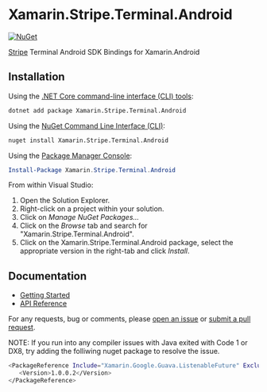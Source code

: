 # Xamarin.Stripe.Terminal.Android

[![NuGet](https://img.shields.io/nuget/v/Xamarin.Stripe.Terminal.Android.svg)](https://www.nuget.org/packages/Xamarin.Stripe.Terminal.Android/)

[Stripe][stripe] Terminal Android SDK Bindings for Xamarin.Android

## Installation

Using the [.NET Core command-line interface (CLI) tools][dotnet-core-cli-tools]:

```sh
dotnet add package Xamarin.Stripe.Terminal.Android
```

Using the [NuGet Command Line Interface (CLI)][nuget-cli]:

```sh
nuget install Xamarin.Stripe.Terminal.Android
```

Using the [Package Manager Console][package-manager-console]:

```powershell
Install-Package Xamarin.Stripe.Terminal.Android
```

From within Visual Studio:

1. Open the Solution Explorer.
2. Right-click on a project within your solution.
3. Click on *Manage NuGet Packages...*
4. Click on the *Browse* tab and search for "Xamarin.Stripe.Terminal.Android".
5. Click on the Xamarin.Stripe.Terminal.Android package, select the appropriate version in the
   right-tab and click *Install*.

## Documentation

- [Getting Started](https://stripe.com/docs/terminal/sdk/android)
- [API Reference](https://stripe.dev/stripe-terminal-android)

For any requests, bug or comments, please [open an issue][issues] or [submit a
pull request][pulls].

[dotnet-core-cli-tools]: https://docs.microsoft.com/en-us/dotnet/core/tools/
[issues]: https://github.com/Square-Six/Xamarin.Stripe.Terminal.Android/issues/new
[nuget-cli]: https://docs.microsoft.com/en-us/nuget/tools/nuget-exe-cli-reference
[package-manager-console]: https://docs.microsoft.com/en-us/nuget/tools/package-manager-console
[pulls]: https://github.com/Square-Six/Xamarin.Stripe.Terminal.Android/pulls
[stripe]: https://stripe.com


NOTE: If you run into any compiler issues with Java exited with Code 1 or DX8, try adding the folliwing nuget package to resolve the issue.

```sh
<PackageReference Include="Xamarin.Google.Guava.ListenableFuture" ExcludeAssets="build;buildTransitive">
   <Version>1.0.0.2</Version>
</PackageReference>
```
